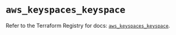 # `aws_keyspaces_keyspace`

Refer to the Terraform Registry for docs: [`aws_keyspaces_keyspace`](https://registry.terraform.io/providers/hashicorp/aws/6.11.0/docs/resources/keyspaces_keyspace).
